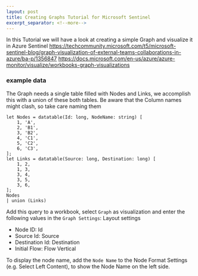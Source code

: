 ```yaml
---
layout: post
title: Creating Graphs Tutorial for Microsoft Sentinel
excerpt_separator: <!--more-->
---
```

In this Tutorial we will have a look at creating a simple Graph and visualize it in Azure Sentinel
https://techcommunity.microsoft.com/t5/microsoft-sentinel-blog/graph-visualization-of-external-teams-collaborations-in-azure/ba-p/1356847
https://docs.microsoft.com/en-us/azure/azure-monitor/visualize/workbooks-graph-visualizations

<!--more-->
### example data
The Graph needs a single table filled with Nodes and Links, we accomplish this with a union of these both tables.
Be aware that the Column names might clash, so take care naming them
```
let Nodes = datatable(Id: long, NodeName: string) [
    1, 'A',
    2, 'B1',
    3, 'B2',
    4, 'C1',
    5, 'C2',
    6, 'C3',
];
let Links = datatable(Source: long, Destination: long) [
    1, 2,
    1, 3,
    3, 4,
    3, 5,
    3, 6,
];
Nodes
| union (Links)
```

Add this query to a workbook, select `Graph` as visualization and enter the following values in the `Graph Settings`:
Layout settings
 - Node ID: Id
 - Source Id: Source
 - Destination Id: Destination
 - Initial Flow: Flow Vertical

To display the node name, add the `Node Name` to the Node Format Settings (e.g. Select Left Content), to show the Node Name on the left side.